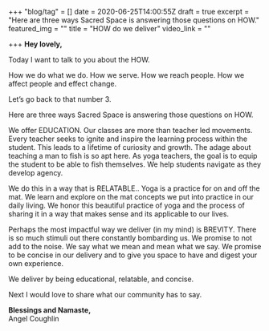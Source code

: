 +++
"blog/tag" = []
date = 2020-06-25T14:00:55Z
draft = true
excerpt = "Here are three ways Sacred Space is answering those questions on HOW."
featured_img = ""
title = "HOW do we deliver"
video_link = ""

+++
**Hey lovely,**

Today I want to talk to you about the HOW.

How we do what we do. How we serve. How we reach people. How we affect people and effect change.

Let’s go back to that number 3.

Here are three ways Sacred Space is answering those questions on HOW.

We offer EDUCATION. Our classes are more than teacher led movements. Every teacher seeks to ignite and inspire the learning process within the student. This leads to a lifetime of curiosity and growth. The adage about teaching a man to fish is so apt here. As yoga teachers, the goal is to equip the student to be able to fish themselves. We help students navigate as they develop agency.

We do this in a way that is RELATABLE.. Yoga is a practice for on and off the mat. We learn and explore on the mat concepts we put into practice in our daily living. We honor this beautiful practice of yoga and the process of sharing it in a way that makes sense and its applicable to our lives.

Perhaps the most impactful way we deliver (in my mind) is BREVITY. There is so much stimuli out there constantly bombarding us. We promise to not add to the noise. We say what we mean and mean what we say. We promise to be concise in our delivery  and to give you space to have and digest your own experience.

We deliver by being educational, relatable, and concise.

Next I would love to share what our community has to say.

**Blessings and Namaste,**  
Angel Coughlin
